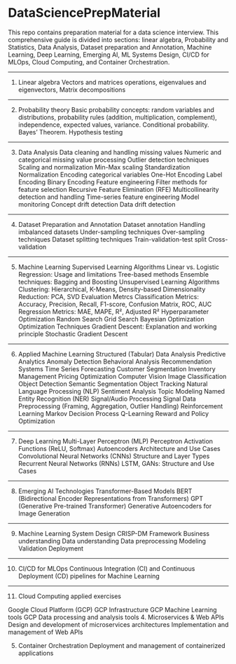 # DataSciencePrepMaterial
This repo contains preparation material for a data science interview. This comprehensive guide is divided into sections: linear algebra, Probability and Statistics, Data Analysis, Dataset preparation and Annotation, Machine Learning, Deep Learning, Emerging AI, ML Systems Design, CI/CD for MLOps, Cloud Computing, and Container Orchestration. 

---
1. Linear algebra
Vectors and matrices operations, eigenvalues and eigenvectors, Matrix decompositions
---
2. Probability theory
Basic probability concepts: random variables and distributions, probability rules (addition, multiplication, complement), independence, expected values, variance. Conditional probability. Bayes’ Theorem. Hypothesis testing
---
3. Data Analysis
Data cleaning and handling missing values
Numeric and categorical missing value processing
Outlier detection techniques
Scaling and normalization
Min-Max scaling
Standardization
Normalization
Encoding categorical variables
One-Hot Encoding
Label Encoding
Binary Encoding
Feature engineering
Filter methods for feature selection
Recursive Feature Elimination (RFE)
Multicollinearity detection and handling
Time-series feature engineering
Model monitoring
Concept drift detection
Data drift detection
---
4. Dataset Preparation and Annotation
Dataset annotation
Handling imbalanced datasets
Under-sampling techniques
Over-sampling techniques
Dataset splitting techniques
Train-validation-test split
Cross-validation
---
5. Machine Learning
Supervised Learning Algorithms
Linear vs. Logistic Regression: Usage and limitations
Tree-based methods
Ensemble techniques: Bagging and Boosting
Unsupervised Learning Algorithms
Clustering: Hierarchical, K-Means, Density-based
Dimensionality Reduction: PCA, SVD
Evaluation Metrcs
Classification Metrics: Accuracy, Precision, Recall, F1-score, Confusion Matrix, ROC, AUC
Regression Metrics: MAE, MAPE, R², Adjusted R²
Hyperparameter Optimization
Random Search
Grid Search
Bayesian Optimization
Optimization Techniques
Gradient Descent: Explanation and working principle
Stochastic Gradient Descent
---
6. Applied Machine Learning
Structured (Tabular) Data Analysis
Predictive Analytics
Anomaly Detection
Behavioral Analysis
Recommendation Systems
Time Series Forecasting
Customer Segmentation
Inventory Management
Pricing Optimization
Computer Vision
Image Classification
Object Detection
Semantic Segmentation
Object Tracking
Natural Language Processing (NLP)
Sentiment Analysis
Topic Modeling
Named Entity Recognition (NER)
Signal/Audio Processing
Signal Data Preprocessing (Framing, Aggregation, Outlier Handling)
Reinforcement Learning
Markov Decision Process
Q-Learning
Reward and Policy Optimization
---
7. Deep Learning
Multi-Layer Perceptron (MLP)
Perceptron
Activation Functions (ReLU, Softmax)
Autoencoders
Architecture and Use Cases
Convolutional Neural Networks (CNNs)
Structure and Layer Types
Recurrent Neural Networks (RNNs)
LSTM, GANs: Structure and Use Cases
---
8. Emerging AI Technologies
Transformer-Based Models
BERT (Bidirectional Encoder Representations from Transformers)
GPT (Generative Pre-trained Transformer)
Generative Autoencoders for Image Generation
---
9. Machine Learning System Design
CRISP-DM Framework
Business understanding
Data understanding
Data preprocessing
Modeling
Validation
Deployment
---
10. CI/CD for MLOps
Continuous Integration (CI) and Continuous Deployment (CD) pipelines for Machine Learning
---
11. Cloud Computing applied exercises

Google Cloud Platform (GCP)
GCP Infrastructure
GCP Machine Learning tools
GCP Data processing and analysis tools
4. Microservices & Web APIs
Design and development of microservices architectures
Implementation and management of Web APIs

5. Container Orchestration
Deployment and management of containerized applications
